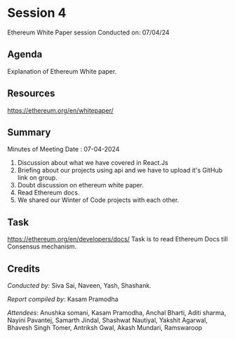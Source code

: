 
# Session 4
Ethereum White Paper session
Conducted on: 07/04/24

## Agenda
Explanation of Ethereum White paper.

## Resources
https://ethereum.org/en/whitepaper/

## Summary
Minutes of Meeting Date : 07-04-2024
1. Discussion about what we have covered in React.Js
2. Briefing about our projects using api and we have to upload it's GitHub link on group.
3. Doubt discussion on ethereum white paper.
4. Read Ethereum docs.
5. We shared our Winter of Code projects with each other.



## Task
https://ethereum.org/en/developers/docs/ Task is to read Ethereum Docs till Consensus mechanism.
## Credits
*Conducted by:* Siva Sai, Naveen, Yash, Shashank.

*Report compiled by*: Kasam Pramodha

*Attendees*: Anushka somani,
Kasam Pramodha,
Anchal Bharti,
Aditi sharma,
Nayini Pavantej,
Samarth Jindal,
Shashwat Nautiyal,
Yakshit Agarwal,
Bhavesh Singh Tomer,
Antriksh Gwal,
Akash Mundari,
Ramswaroop

 
